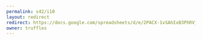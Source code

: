 ```yaml
---
permalink: s42/i10
layout: redirect
redirect: https://docs.google.com/spreadsheets/d/e/2PACX-1vSAhIxB3PhRVjdKSDScNrCVeB8vkThfHfNwbaa0EMCifjBBITMCF4JXHGbnBPO3JbkE03l070gTewQe/pubhtml
owner: truffles
---
```


